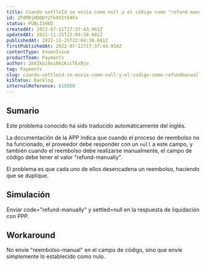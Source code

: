```yaml
---
title: Cuando settleId se envía como null y el código como "refund-manually" nuestra pasarela realiza un doble reembolso.
id: 2PdRRjHDODY2Tk0VItO4Fo
status: PUBLISHED
createdAt: 2022-07-11T17:37:43.961Z
updatedAt: 2022-11-25T22:04:38.681Z
publishedAt: 2022-11-25T22:04:38.681Z
firstPublishedAt: 2022-07-11T17:37:44.954Z
contentType: knownIssue
productTeam: Payments
author: 2mXZkbi0oi061KicTExNjo
tag: Payments
slug: cuando-settleid-se-envia-como-null-y-el-codigo-como-refundmanually-nuestra-pasarela-realiza-un-doble-reembolso
kiStatus: Backlog
internalReference: 615050
---
```


## Sumario

<div class="alert alert-info">
  <p>Este problema conocido ha sido traducido automáticamente del inglés.</p>
</div>


La documentación de la APP indica que cuando el proceso de reembolso no ha funcionado, el proveedor debe responder con un `null` a este campo, y también cuando el reembolso debe realizarse manualmente, el campo de código debe tener el valor "refund-manually".

El problema es que cada uno de ellos desencadena un reembolso, haciendo que se duplique.



## Simulación


Enviar code="refund-manually" y settled=null en la respuesta de liquidación con PPP.



## Workaround


No envíe "reembolso-manual" en el campo de código, sino que envíe simplemente lo establecido como nulo.

